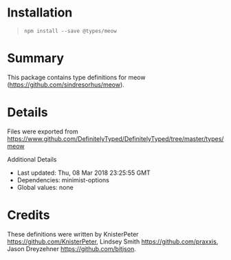 # Installation
> `npm install --save @types/meow`

# Summary
This package contains type definitions for meow (https://github.com/sindresorhus/meow).

# Details
Files were exported from https://www.github.com/DefinitelyTyped/DefinitelyTyped/tree/master/types/meow

Additional Details
 * Last updated: Thu, 08 Mar 2018 23:25:55 GMT
 * Dependencies: minimist-options
 * Global values: none

# Credits
These definitions were written by KnisterPeter <https://github.com/KnisterPeter>, Lindsey Smith <https://github.com/praxxis>, Jason Dreyzehner <https://github.com/bitjson>.
